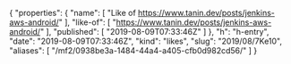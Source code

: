 {
  "properties": {
    "name": [
      "Like of https://www.tanin.dev/posts/jenkins-aws-android/"
    ],
    "like-of": [
      "https://www.tanin.dev/posts/jenkins-aws-android/"
    ],
    "published": [
      "2019-08-09T07:33:46Z"
    ]
  },
  "h": "h-entry",
  "date": "2019-08-09T07:33:46Z",
  "kind": "likes",
  "slug": "2019/08/7Ke10",
  "aliases": [
    "/mf2/0938be3a-1484-44a4-a405-cfb0d982cd56/"
  ]
}
